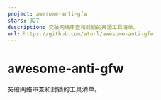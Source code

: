 ```yaml
---
project: awesome-anti-gfw
stars: 327
description: 突破网络审查和封锁的开源工具清单。
url: https://github.com/aturl/awesome-anti-gfw
---
```


awesome-anti-gfw
================

突破网络审查和封锁的工具清单。
